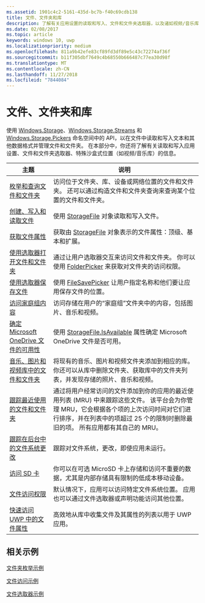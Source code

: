 ```yaml
---
ms.assetid: 1901c4c2-5161-435d-bc7b-f40c69cdb138
title: 文件、文件夹和库
description: 了解有关应用设置的读取和写入、文件和文件夹选取器，以及诸如视频/音乐库的特殊“沙盒式”位置的信息。
ms.date: 02/08/2017
ms.topic: article
keywords: windows 10, uwp
ms.localizationpriority: medium
ms.openlocfilehash: 811a9b42efe83cf89fd3df89e5c43c72274af36f
ms.sourcegitcommit: b11f305dbf7649c4b68550b666487c77ea30d98f
ms.translationtype: MT
ms.contentlocale: zh-CN
ms.lasthandoff: 11/27/2018
ms.locfileid: "7844084"
---
```

 # <a name="files-folders-and-libraries"></a>文件、文件夹和库


使用 [Windows.Storage](https://msdn.microsoft.com/library/windows/apps/br227346)、[Windows.Storage.Streams](https://msdn.microsoft.com/library/windows/apps/br241791) 和 [Windows.Storage.Pickers](https://msdn.microsoft.com/library/windows/apps/br207928) 命名空间中的 API，以在文件中读取和写入文本和其他数据格式并管理文件和文件夹。 在本部分中，你还将了解有关读取和写入应用设置、文件和文件夹选取器、特殊沙盒式位置（如视频/音乐库）的信息。

| 主题 | 说明  |
|-------|--------------|
| [枚举和查询文件和文件夹](quickstart-listing-files-and-folders.md) | 访问位于文件夹、库、设备或网络位置的文件和文件夹。 还可以通过构造文件和文件夹查询来查询某个位置的文件和文件夹。 |
| [创建、写入和读取文件](quickstart-reading-and-writing-files.md) | 使用 [StorageFile](https://msdn.microsoft.com/library/windows/apps/br227171) 对象读取和写入文件。 |
| [获取文件属性](quickstart-getting-file-properties.md) | 获取由 [StorageFile](https://msdn.microsoft.com/library/windows/apps/br227171) 对象表示的文件属性：顶级、基本和扩展。 |
| [使用选取器打开文件和文件夹](quickstart-using-file-and-folder-pickers.md) | 通过让用户选取器交互来访问文件和文件夹。 你可以使用 [FolderPicker](https://msdn.microsoft.com/library/windows/apps/br207881) 来获取对文件夹的访问权限。 |
| [使用选取器保存文件](quickstart-save-a-file-with-a-picker.md) | 使用 [FileSavePicker](https://msdn.microsoft.com/library/windows/apps/br207871) 让用户指定名称和他们要让应用保存文件的位置。 |
| [访问家庭组内容](quickstart-accessing-homegroup-content.md) | 访问存储在用户的“家庭组”文件夹中的内容，包括图片、音乐和视频。 |
| [确定 Microsoft OneDrive 文件的可用性](quickstart-determining-availability-of-microsoft-onedrive-files.md) | 使用 [StorageFile.IsAvailable](https://msdn.microsoft.com/library/windows/apps/windows.storage.storagefile.isavailable.aspx) 属性确定 Microsoft OneDrive 文件是否可用。 |
| [音乐、图片和视频库中的文件和文件夹](quickstart-managing-folders-in-the-music-pictures-and-videos-libraries.md) | 将现有的音乐、图片和视频文件夹添加到相应的库。 你还可以从库中删除文件夹、获取库中的文件夹列表，并发现存储的照片、音乐和视频。 |
| [跟踪最近使用的文件和文件夹](how-to-track-recently-used-files-and-folders.md) | 通过将用户经常访问的文件添加到你的应用的最近使用列表 (MRU) 中来跟踪这些文件。 该平台会为你管理 MRU，它会根据各个项的上次访问时间对它们进行排序，并在列表中的项超过 25 个的限制时删除最旧的项。 所有应用都有其自己的 MRU。 |
| [跟踪在后台中的文件系统更改](change-tracking-filesystem.md) | 跟踪对文件系统，更改，即使应用未运行。|
| [访问 SD 卡](access-the-sd-card.md) | 你可以在可选 MicroSD 卡上存储和访问不重要的数据，尤其是内部存储具有限制的低成本移动设备。 |
| [文件访问权限](file-access-permissions.md) | 默认情况下，应用可以访问特定文件系统位置。 应用也可以通过文件选取器或声明功能访问其他位置。 |
| [快速访问 UWP 中的文件属性](fast-file-properties.md) | 高效地从库中收集文件及其属性的列表以用于 UWP 应用。 |

## <a name="related-samples"></a>相关示例
[文件夹枚举示例](http://go.microsoft.com/fwlink/p/?linkid=619993)

[文件访问示例](http://go.microsoft.com/fwlink/p/?linkid=619995)

[文件选取器示例](http://go.microsoft.com/fwlink/p/?linkid=619994)
 

 
